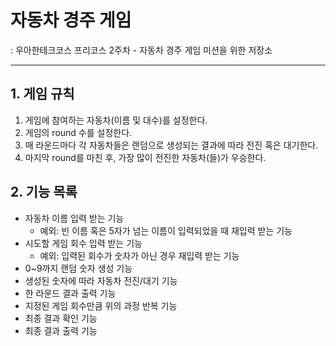 # 자동차 경주 게임

: 우아한테크코스 프리코스 2주차 - 자동차 경주 게임 미션을 위한 저장소

---

## 1. 게임 규칙

1. 게임에 참여하는 자동차(이름 및 대수)를 설정한다.
2. 게임의 round 수를 설정한다.
3. 매 라운드마다 각 자동차들은 랜덤으로 생성되는 결과에 따라 전진 혹은 대기한다. 
4. 마지막 round를 마친 후, 가장 많이 전진한 자동차(들)가 우승한다.

## 2. 기능 목록

- 자동차 이름 입력 받는 기능
    - 예외: 빈 이름 혹은 5자가 넘는 이름이 입력되었을 때 재입력 받는 기능
- 시도할 게임 회수 입력 받는 기능
    - 예외: 입력된 회수가 숫자가 아닌 경우 재입력 받는 기능
- 0~9까지 랜덤 숫자 생성 기능
- 생성된 숫자에 따라 자동차 전진/대기 기능
- 한 라운드 결과 출력 기능
- 지정된 게임 회수만큼 위의 과정 반복 기능
- 최종 결과 확인 기능
- 최종 결과 출력 기능